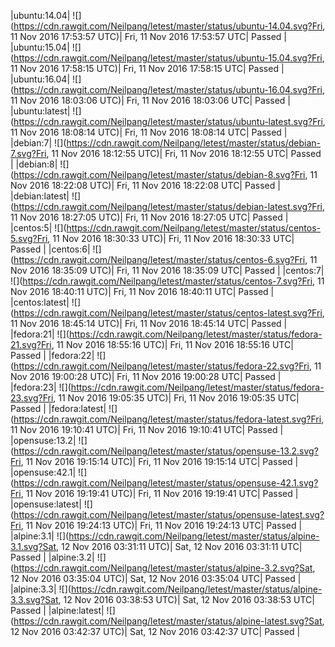 |ubuntu:14.04| ![](https://cdn.rawgit.com/Neilpang/letest/master/status/ubuntu-14.04.svg?Fri, 11 Nov 2016 17:53:57 UTC)| Fri, 11 Nov 2016 17:53:57 UTC| Passed |
|ubuntu:15.04| ![](https://cdn.rawgit.com/Neilpang/letest/master/status/ubuntu-15.04.svg?Fri, 11 Nov 2016 17:58:15 UTC)| Fri, 11 Nov 2016 17:58:15 UTC| Passed |
|ubuntu:16.04| ![](https://cdn.rawgit.com/Neilpang/letest/master/status/ubuntu-16.04.svg?Fri, 11 Nov 2016 18:03:06 UTC)| Fri, 11 Nov 2016 18:03:06 UTC| Passed |
|ubuntu:latest| ![](https://cdn.rawgit.com/Neilpang/letest/master/status/ubuntu-latest.svg?Fri, 11 Nov 2016 18:08:14 UTC)| Fri, 11 Nov 2016 18:08:14 UTC| Passed |
|debian:7| ![](https://cdn.rawgit.com/Neilpang/letest/master/status/debian-7.svg?Fri, 11 Nov 2016 18:12:55 UTC)| Fri, 11 Nov 2016 18:12:55 UTC| Passed |
|debian:8| ![](https://cdn.rawgit.com/Neilpang/letest/master/status/debian-8.svg?Fri, 11 Nov 2016 18:22:08 UTC)| Fri, 11 Nov 2016 18:22:08 UTC| Passed |
|debian:latest| ![](https://cdn.rawgit.com/Neilpang/letest/master/status/debian-latest.svg?Fri, 11 Nov 2016 18:27:05 UTC)| Fri, 11 Nov 2016 18:27:05 UTC| Passed |
|centos:5| ![](https://cdn.rawgit.com/Neilpang/letest/master/status/centos-5.svg?Fri, 11 Nov 2016 18:30:33 UTC)| Fri, 11 Nov 2016 18:30:33 UTC| Passed |
|centos:6| ![](https://cdn.rawgit.com/Neilpang/letest/master/status/centos-6.svg?Fri, 11 Nov 2016 18:35:09 UTC)| Fri, 11 Nov 2016 18:35:09 UTC| Passed |
|centos:7| ![](https://cdn.rawgit.com/Neilpang/letest/master/status/centos-7.svg?Fri, 11 Nov 2016 18:40:11 UTC)| Fri, 11 Nov 2016 18:40:11 UTC| Passed |
|centos:latest| ![](https://cdn.rawgit.com/Neilpang/letest/master/status/centos-latest.svg?Fri, 11 Nov 2016 18:45:14 UTC)| Fri, 11 Nov 2016 18:45:14 UTC| Passed |
|fedora:21| ![](https://cdn.rawgit.com/Neilpang/letest/master/status/fedora-21.svg?Fri, 11 Nov 2016 18:55:16 UTC)| Fri, 11 Nov 2016 18:55:16 UTC| Passed |
|fedora:22| ![](https://cdn.rawgit.com/Neilpang/letest/master/status/fedora-22.svg?Fri, 11 Nov 2016 19:00:28 UTC)| Fri, 11 Nov 2016 19:00:28 UTC| Passed |
|fedora:23| ![](https://cdn.rawgit.com/Neilpang/letest/master/status/fedora-23.svg?Fri, 11 Nov 2016 19:05:35 UTC)| Fri, 11 Nov 2016 19:05:35 UTC| Passed |
|fedora:latest| ![](https://cdn.rawgit.com/Neilpang/letest/master/status/fedora-latest.svg?Fri, 11 Nov 2016 19:10:41 UTC)| Fri, 11 Nov 2016 19:10:41 UTC| Passed |
|opensuse:13.2| ![](https://cdn.rawgit.com/Neilpang/letest/master/status/opensuse-13.2.svg?Fri, 11 Nov 2016 19:15:14 UTC)| Fri, 11 Nov 2016 19:15:14 UTC| Passed |
|opensuse:42.1| ![](https://cdn.rawgit.com/Neilpang/letest/master/status/opensuse-42.1.svg?Fri, 11 Nov 2016 19:19:41 UTC)| Fri, 11 Nov 2016 19:19:41 UTC| Passed |
|opensuse:latest| ![](https://cdn.rawgit.com/Neilpang/letest/master/status/opensuse-latest.svg?Fri, 11 Nov 2016 19:24:13 UTC)| Fri, 11 Nov 2016 19:24:13 UTC| Passed |
|alpine:3.1| ![](https://cdn.rawgit.com/Neilpang/letest/master/status/alpine-3.1.svg?Sat, 12 Nov 2016 03:31:11 UTC)| Sat, 12 Nov 2016 03:31:11 UTC| Passed |
|alpine:3.2| ![](https://cdn.rawgit.com/Neilpang/letest/master/status/alpine-3.2.svg?Sat, 12 Nov 2016 03:35:04 UTC)| Sat, 12 Nov 2016 03:35:04 UTC| Passed |
|alpine:3.3| ![](https://cdn.rawgit.com/Neilpang/letest/master/status/alpine-3.3.svg?Sat, 12 Nov 2016 03:38:53 UTC)| Sat, 12 Nov 2016 03:38:53 UTC| Passed |
|alpine:latest| ![](https://cdn.rawgit.com/Neilpang/letest/master/status/alpine-latest.svg?Sat, 12 Nov 2016 03:42:37 UTC)| Sat, 12 Nov 2016 03:42:37 UTC| Passed |
